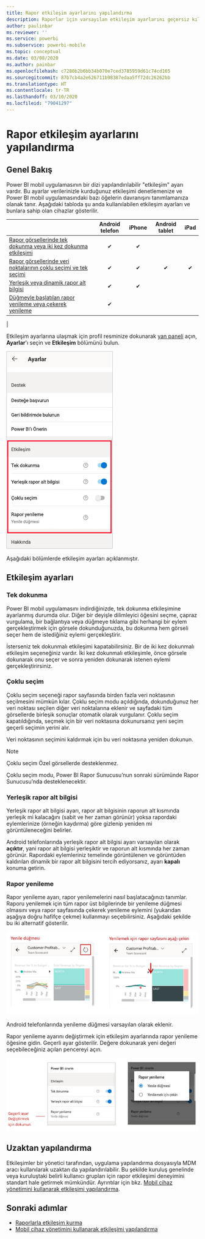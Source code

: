```yaml
---
title: Rapor etkileşim ayarlarını yapılandırma
description: Raporlar için varsayılan etkileşim ayarlarını geçersiz kılmayı öğrenin.
author: paulinbar
ms.reviewer: ''
ms.service: powerbi
ms.subservice: powerbi-mobile
ms.topic: conceptual
ms.date: 03/08/2020
ms.author: painbar
ms.openlocfilehash: c7280b2b6bb34b070e7ced3785959d61c74cd165
ms.sourcegitcommit: 87b7cb4a2e626711b98387edaa5ff72dc26262bb
ms.translationtype: HT
ms.contentlocale: tr-TR
ms.lasthandoff: 03/10/2020
ms.locfileid: "79041297"
---
```

# <a name="configure-report-interaction-settings"></a>Rapor etkileşim ayarlarını yapılandırma

## <a name="overview"></a>Genel Bakış

Power BI mobil uygulamasının bir dizi yapılandırılabilir "etkileşim" ayarı vardır. Bu ayarlar verilerinizle kurduğunuz etkileşimi denetlemenize ve Power BI mobil uygulamasındaki bazı öğelerin davranışını tanımlamanıza olanak tanır. Aşağıdaki tabloda şu anda kullanılabilen etkileşim ayarları ve bunlara sahip olan cihazlar gösterilir.

|| Android telefon | iPhone | Android tablet  | iPad |
|-|:-:|:-:|:-:|:-:|
| [Rapor görsellerinde tek dokunma veya iki kez dokunma etkileşimi](#single-tap) |✔|✔|||
| [Rapor görsellerinde veri noktalarının çoklu seçimi ve tek seçimi](#multi-select) |✔|✔|✔|✔|
| [Yerleşik veya dinamik rapor alt bilgisi](#docked-report-footer) |✔|✔|||
| [Düğmeyle başlatılan rapor yenileme veya çekerek yenileme](#report-refresh) |✔||||
|

Etkileşim ayarlarına ulaşmak için profil resminize dokunarak [yan paneli](./mobile-apps-home-page.md#header) açın, **Ayarlar**'ı seçin ve **Etkileşim** bölümünü bulun.

![Etkileşim ayarları](./media/mobile-app-interaction-settings/powerbi-mobile-app-interactions-section.png)

Aşağıdaki bölümlerde etkileşim ayarları açıklanmıştır.

## <a name="interaction-settings"></a>Etkileşim ayarları

### <a name="single-tap"></a>Tek dokunma
Power BI mobil uygulamasını indirdiğinizde, tek dokunma etkileşimine ayarlanmış durumda olur. Diğer bir deyişle dilimleyici öğesini seçme, çapraz vurgulama, bir bağlantıya veya düğmeye tıklama gibi herhangi bir eylem gerçekleştirmek için görsele dokunduğunuzda, bu dokunma hem görseli seçer hem de istediğiniz eylemi gerçekleştirir.

İsterseniz tek dokunmalı etkileşimi kapatabilirsiniz. Bir de iki kez dokunmalı etkileşim seçeneğiniz vardır. İki kez dokunmalı etkileşimle, önce görsele dokunarak onu seçer ve sonra yeniden dokunarak istenen eylemi gerçekleştirirsiniz.

### <a name="multi-select"></a>Çoklu seçim

Çoklu seçim seçeneği rapor sayfasında birden fazla veri noktasının seçilmesini mümkün kılar. Çoklu seçim modu açıldığında, dokunduğunuz her veri noktası seçilen diğer veri noktalarına eklenir ve sayfadaki tüm görsellerde birleşik sonuçlar otomatik olarak vurgulanır. Çoklu seçim kapatıldığında, seçmek için bir veri noktasına dokunursanız yeni seçim geçerli seçimin yerini alır.

Veri noktasının seçimini kaldırmak için bu veri noktasına yeniden dokunun.

>[!NOTE]
>Çoklu seçim Özel görsellerde desteklenmez.
>
>Çoklu seçim modu, Power BI Rapor Sunucusu’nun sonraki sürümünde Rapor Sunucusu’nda desteklenecektir.

### <a name="docked-report-footer"></a>Yerleşik rapor alt bilgisi

Yerleşik rapor alt bilgisi ayarı, rapor alt bilgisinin raporun alt kısmında yerleşik mi kalacağını (sabit ve her zaman görünür) yoksa rapordaki eylemlerinize (örneğin kaydırma) göre gizlenip yeniden mi görüntüleneceğini belirler.

Android telefonlarında yerleşik rapor alt bilgisi ayarı varsayılan olarak **açıktır**, yani rapor alt bilgisi yerleşiktir ve raporun alt kısmında her zaman görünür. Rapordaki eylemleriniz temelinde görüntülenen ve görüntüden kaldırılan dinamik bir rapor alt bilgisini tercih ediyorsanız, ayarı **kapalı** konuma getirin.

### <a name="report-refresh"></a>Rapor yenileme

Rapor yenileme ayarı, rapor yenilemelerini nasıl başlatacağınızı tanımlar. Raporu yenilemek için tüm rapor üst bilgilerinde bir yenileme düğmesi olmasını veya rapor sayfasında çekerek yenileme eylemini (yukarıdan aşağıya doğru hafifçe çekme) kullanmayı seçebilirsiniz. Aşağıdaki şekilde bu iki alternatif gösterilir. 

![Yenileme düğmesi ve çekerek yenileme](./media/mobile-app-interaction-settings/powerbi-mobile-app-interactions-refresh-button-versus-pull.png)

Android telefonlarında yenileme düğmesi varsayılan olarak eklenir.

Rapor yenileme ayarını değiştirmek için etkileşim ayarlarında rapor yenileme öğesine gidin. Geçerli ayar gösterilir. Değere dokunarak yeni değeri seçebileceğiniz açılan pencereyi açın.

![Yenilemeyi ayarlama](./media/mobile-app-interaction-settings/powerbi-mobile-app-interactions-set-refresh.png)

## <a name="remote-configuration"></a>Uzaktan yapılandırma

Etkileşimler bir yönetici tarafından, uygulama yapılandırma dosyasıyla MDM aracı kullanılarak uzaktan da yapılandırılabilir. Bu şekilde kuruluş genelinde veya kuruluştaki belirli kullanıcı grupları için rapor etkileşimi deneyimini standart hale getirmek mümkündür. Ayrıntılar için bkz. [Mobil cihaz yönetimini kullanarak etkileşimi yapılandırma](./mobile-app-configuration.md).


## <a name="next-steps"></a>Sonraki adımlar
* [Raporlarla etkileşim kurma](./mobile-reports-in-the-mobile-apps.md#interact-with-reports)
* [Mobil cihaz yönetimini kullanarak etkileşimi yapılandırma](./mobile-app-configuration.md)

